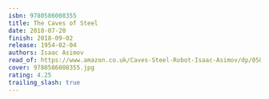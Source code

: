 ```yaml
---
isbn: 9780586008355
title: The Caves of Steel
date: 2018-07-20
finish: 2018-09-02
release: 1954-02-04
authors: Isaac Asimov
read_of: https://www.amazon.co.uk/Caves-Steel-Robot-Isaac-Asimov/dp/0586008357
cover: 9780586008355.jpg
rating: 4.25
trailing_slash: true
---
```

